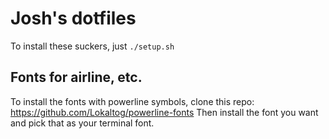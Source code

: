 # Josh's dotfiles

To install these suckers, just `./setup.sh`

## Fonts for airline, etc.
To install the fonts with powerline symbols, clone this repo: https://github.com/Lokaltog/powerline-fonts
Then install the font you want and pick that as your terminal font.
